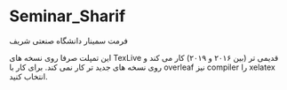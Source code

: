 # Seminar_Sharif
فرمت سمینار دانشگاه صنعتی شریف

این تمپلت صرفا روی نسخه های 
TexLive 
قدیمی تر 
(بین ۲۰۱۶ و ۲۰۱۹)
کار می کند و روی نسخه های جدید تر کار نمی کند. برای کار با 
overleaf 
نیز 
compiler 
را 
xelatex 
انتخاب کنید. 
